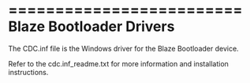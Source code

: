 =========================
Blaze Bootloader Drivers
=========================

The CDC.inf file is the Windows driver for the Blaze Bootloader device.

Refer to the cdc.inf_readme.txt for more information and installation instructions.